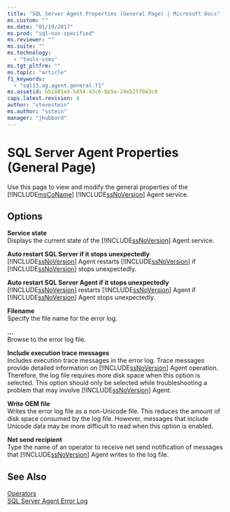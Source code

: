 ```yaml
---
title: "SQL Server Agent Properties (General Page) | Microsoft Docs"
ms.custom: ""
ms.date: "01/19/2017"
ms.prod: "sql-non-specified"
ms.reviewer: ""
ms.suite: ""
ms.technology: 
  - "tools-ssms"
ms.tgt_pltfrm: ""
ms.topic: "article"
f1_keywords: 
  - "sql13.ag.agent.general.f1"
ms.assetid: b51601e9-5454-43c6-bb5e-24eb2ff043c8
caps.latest.revision: 4
author: "stevestein"
ms.author: "sstein"
manager: "jhubbard"
---
```

# SQL Server Agent Properties (General Page)
Use this page to view and modify the general properties of the [!INCLUDE[msCoName](../../includes/msconame_md.md)] [!INCLUDE[ssNoVersion](../../includes/ssnoversion_md.md)] Agent service.  
  
## Options  
**Service state**  
Displays the current state of the [!INCLUDE[ssNoVersion](../../includes/ssnoversion_md.md)] Agent service.  
  
**Auto restart SQL Server if it stops unexpectedly**  
[!INCLUDE[ssNoVersion](../../includes/ssnoversion_md.md)] Agent restarts [!INCLUDE[ssNoVersion](../../includes/ssnoversion_md.md)] if [!INCLUDE[ssNoVersion](../../includes/ssnoversion_md.md)] stops unexpectedly.  
  
**Auto restart SQL Server Agent if it stops unexpectedly**  
[!INCLUDE[ssNoVersion](../../includes/ssnoversion_md.md)] restarts [!INCLUDE[ssNoVersion](../../includes/ssnoversion_md.md)] Agent if [!INCLUDE[ssNoVersion](../../includes/ssnoversion_md.md)] Agent stops unexpectedly.  
  
**Filename**  
Specify the file name for the error log.  
  
**...**  
Browse to the error log file.  
  
**Include execution trace messages**  
Includes execution trace messages in the error log. Trace messages provide detailed information on [!INCLUDE[ssNoVersion](../../includes/ssnoversion_md.md)] Agent operation. Therefore, the log file requires more disk space when this option is selected. This option should only be selected while troubleshooting a problem that may involve [!INCLUDE[ssNoVersion](../../includes/ssnoversion_md.md)] Agent.  
  
**Write OEM file**  
Writes the error log file as a non-Unicode file. This reduces the amount of disk space consumed by the log file. However, messages that include Unicode data may be more difficult to read when this option is enabled.  
  
**Net send recipient**  
Type the name of an operator to receive net send notification of messages that [!INCLUDE[ssNoVersion](../../includes/ssnoversion_md.md)] Agent writes to the log file.  
  
## See Also  
[Operators](../../ssms/agent/operators.md)  
[SQL Server Agent Error Log](../../ssms/agent/sql-server-agent-error-log.md)  
  
